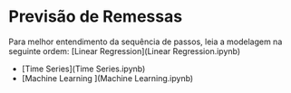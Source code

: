 # Previsão de Remessas
Para melhor entendimento da sequência de passos, leia a modelagem na seguinte ordem:
[Linear Regression](Linear Regression.ipynb)
- [Time Series](Time Series.ipynb)
- [Machine Learning ](Machine Learning.ipynb)
